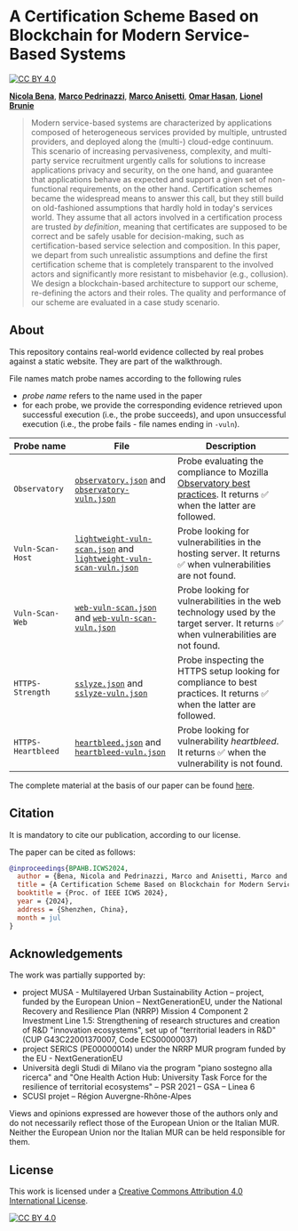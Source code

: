 # A Certification Scheme Based on Blockchain for Modern Service-Based Systems

[![CC BY 4.0][cc-by-shield]][cc-by]

[**Nicola Bena**](https://homes.di.unimi.it/bena), [**Marco Pedrinazzi**](https://www.linkedin.com/in/marco-pedrinazzi), [**Marco Anisetti**](https://homes.di.unimi.it/anisetti), [**Omar Hasan**](https://perso.liris.cnrs.fr/omar.hasan/), [**Lionel Brunie**](https://perso.liris.cnrs.fr/lionel.brunie/index-us.html)

> Modern service-based systems are characterized by applications composed of heterogeneous services provided by multiple, untrusted providers, and deployed along the (multi-) cloud-edge continuum. This scenario of increasing pervasiveness, complexity, and multi-party service recruitment urgently calls for solutions to increase applications privacy and security, on the one hand, and guarantee that applications behave as expected and support a given set of non-functional requirements, on the other hand. Certification schemes became the widespread means to answer this call, but they still build on old-fashioned assumptions that hardly hold in today's services world. They assume that all actors involved in a certification process are trusted *by definition*, meaning that certificates are supposed to be correct and be safely usable for decision-making, such as certification-based service selection and composition. In this paper, we depart from such unrealistic assumptions and define the first certification scheme that is completely transparent to the involved actors and significantly more resistant to misbehavior (e.g., collusion). We design a blockchain-based architecture to support our scheme, re-defining the actors and their roles. The quality and performance of our scheme are evaluated in a case study scenario.

## About

This repository contains real-world evidence collected by real probes against a static website. They are part of the walkthrough.

File names match probe names according to the following rules

- *probe name* refers to the name used in the paper
- for each probe, we provide the corresponding evidence retrieved upon successful execution (i.e., the probe succeeds), and upon unsuccessful execution (i.e., the probe fails - file names ending in `-vuln`).

| **Probe name** | **File** | **Description**|
| - | - | - |
| `Observatory` | [`observatory.json`](observatory.json) and [`observatory-vuln.json`](observatory-vuln.json) | Probe evaluating the compliance to Mozilla [Observatory best practices](https://observatory.mozilla.org/). It returns :white_check_mark: when the latter are followed. |
| `Vuln-Scan-Host` | [`lightweight-vuln-scan.json`](lightweight-vuln-scan.json) and [`lightweight-vuln-scan-vuln.json`](lightweight-vuln-scan-vuln.json) | Probe looking for vulnerabilities in the hosting server. It returns :white_check_mark: when vulnerabilities are not found. |
| `Vuln-Scan-Web` | [`web-vuln-scan.json`](web-vuln-scan.json) and [`web-vuln-scan-vuln.json`](web-vuln-scan-vuln.json) | Probe looking for vulnerabilities in the web technology used by the target server. It returns :white_check_mark: when vulnerabilities are not found. |
| `HTTPS-Strength` | [`sslyze.json`](sslyze.json) and [`sslyze-vuln.json`](sslyze.json) | Probe inspecting the HTTPS setup looking for compliance to best practices. It returns :white_check_mark: when the latter are followed. |
| `HTTPS-Heartbleed` | [`heartbleed.json`](heartbleed.json) and [`heartbleed-vuln.json`](heartbleed-vuln.json) | Probe looking for vulnerability *heartbleed*. It returns :white_check_mark: when the vulnerability is not found. |

The complete material at the basis of our paper can be found [here](https://doi.org/10.13130/RD_UNIMI/FBGMZY).

## Citation

It is mandatory to cite our publication, according to our license.

The paper can be cited as follows:

```bibtex
@inproceedings{BPAHB.ICWS2024,
  author = {Bena, Nicola and Pedrinazzi, Marco and Anisetti, Marco and Hasan, Omar and Brunie, Lionel},
  title = {A Certification Scheme Based on Blockchain for Modern Service-Based Systems},
  booktitle = {Proc. of IEEE ICWS 2024},
  year = {2024},
  address = {Shenzhen, China},
  month = jul
}
```

## Acknowledgements

The work was partially supported by:

- project MUSA - Multilayered Urban Sustainability Action – project, funded by the European Union – NextGenerationEU, under the National Recovery and Resilience Plan (NRRP) Mission 4 Component 2 Investment Line 1.5: Strengthening of research structures and creation of R&D "innovation ecosystems", set up of "territorial leaders in R&D" (CUP G43C22001370007, Code ECS00000037)
- project SERICS (PE00000014) under the NRRP MUR program funded by the EU - NextGenerationEU
- Università degli Studi di Milano via the program "piano sostegno alla ricerca" and "One Health Action Hub: University Task Force for the resilience of territorial ecosystems" – PSR 2021 – GSA – Linea 6
- SCUSI projet – Région Auvergne-Rhône-Alpes

Views and opinions expressed are however those of the authors only and do not necessarily reflect those of the European Union or the Italian MUR. Neither the European Union nor the Italian MUR can be held responsible for them.

## License

This work is licensed under a
[Creative Commons Attribution 4.0 International License][cc-by].

[![CC BY 4.0][cc-by-image]][cc-by]

[cc-by]: http://creativecommons.org/licenses/by/4.0/
[cc-by-image]: https://i.creativecommons.org/l/by/4.0/88x31.png
[cc-by-shield]: https://img.shields.io/badge/License-CC%20BY%204.0-lightgrey.svg

